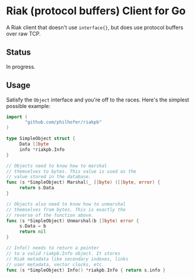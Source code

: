 Riak (protocol buffers) Client for Go
================

A Riak client that doesn't use `interface{}`, but does use protocol buffers over
raw TCP. 

## Status

In progress.


## Usage

Satisfy the `Object` interface and you're off to the races. Here's the simplest possible example:

```go
import (
       "github.com/philhofer/riakpb"
)

type SimpleObject struct {
     Data []byte
     info *riakpb.Info
}

// Objects need to know how to marshal
// themselves to bytes. This value is used as the
// value stored in the database.
func (s *SimpleObject) Marshal(_ []byte) ([]byte, error) {
     return s.Data
}

// Objects also need to know how to unmarshal
// themselves from bytes. This is exactly the
// reverse of the function above.
func (s *SimpleObject) Unmarshal(b []byte) error {
     s.Data = b
     return nil
}

// Info() needs to return a pointer
// to a valid riakpb.Info object. It stores
// Riak metadata like secondary indexes, links
// user metadata, vector clocks, etc.
func (s *SimpleObject) Info() *riakpb.Info { return s.info }

```
